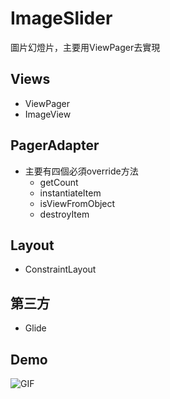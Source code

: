 # ImageSlider
圖片幻燈片，主要用ViewPager去實現

## Views
* ViewPager
* ImageView

## PagerAdapter
* 主要有四個必須override方法
  * getCount
  * instantiateItem
  * isViewFromObject
  * destroyItem

## Layout
* ConstraintLayout

## 第三方
* Glide

## Demo 

![GIF](ImageSlider_Demo.gif)
